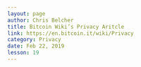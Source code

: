 ```yaml
---
layout: page
author: Chris Belcher
title: Bitcoin Wiki’s Privacy Aritcle
link: https://en.bitcoin.it/wiki/Privacy
category: Privacy
date: Feb 22, 2019
lesson: 19
---
```

